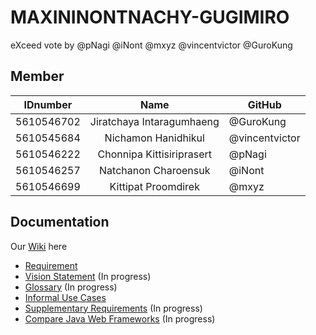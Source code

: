 # MAXININONTNACHY-GUGIMIRO
eXceed vote by @pNagi @iNont @mxyz @vincentvictor @GuroKung

## Member 
| IDnumber | Name | GitHub |
| ---------- |:-------:| -------------------- |
| 5610546702 | Jiratchaya Intaragumhaeng | @GuroKung |
| 5610545684 | Nichamon Hanidhikul | @vincentvictor |
| 5610546222 | Chonnipa Kittisiriprasert | @pNagi |
| 5610546257 | Natchanon Charoensuk | @iNont |
| 5610546699 | Kittipat Proomdirek | @mxyz |

## Documentation
Our [Wiki](https://github.com/SSD2015/maxininontnachy-gugimiro/wiki) here
- [Requirement](https://github.com/SSD2015/maxininontnachy-gugimiro/requirement)
- [Vision Statement](https://github.com/SSD2015/maxininontnachy-gugimiro/wiki/Vision-Statement) (In progress)
- [Glossary](https://github.com/SSD2015/maxininontnachy-gugimiro/wiki/Glossary) (In progress)
- [Informal Use Cases](https://github.com/SSD2015/maxininontnachy-gugimiro/wiki/Informal-Use-Cases)
- [Supplementary Requirements](https://github.com/SSD2015/maxininontnachy-gugimiro/wiki/Supplementary-Requirements) (In progress)
- [Compare Java Web Frameworks](https://github.com/SSD2015/maxininontnachy-gugimiro/wiki/Compare-Java-Web-Frameworks) (In progress)
